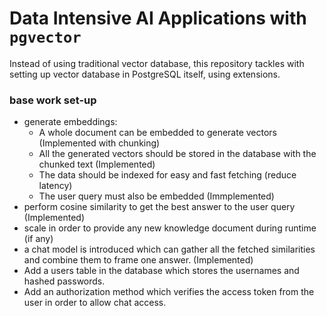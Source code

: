 # Data Intensive AI Applications with `pgvector`
Instead of using traditional vector database, this repository tackles with setting up vector database in PostgreSQL itself, using extensions. 
### base work set-up
- generate embeddings:
    - A whole document can be embedded to generate vectors (Implemented with chunking)
    - All the generated vectors should be stored in the database with the chunked text (Implemented)
    - The data should be indexed for easy and fast fetching (reduce latency)
    - The user query must also be embedded (Immplemented)
- perform cosine similarity to get the best answer to the user query (Implemented)
- scale in order to provide any new knowledge document during runtime (if any)
- a chat model is introduced which can gather all the fetched similarities and combine them to frame one answer. (Implemented)
- Add a users table in the database which stores the usernames and hashed passwords.
- Add an authorization method which verifies the access token from the user in order to allow chat access.
